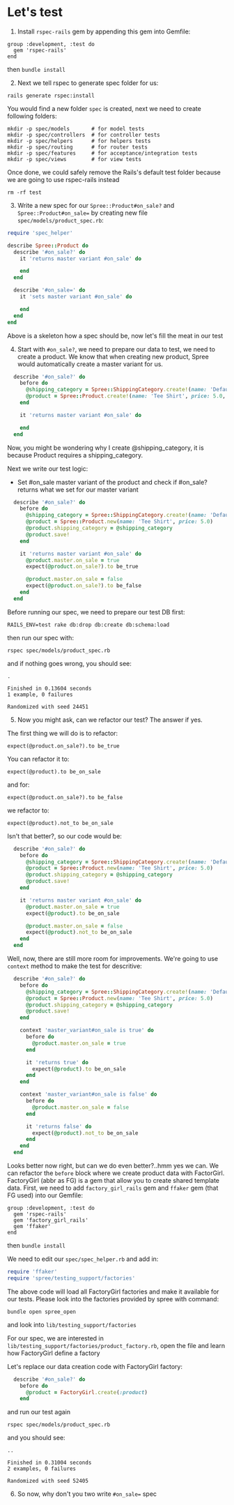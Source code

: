 # Let's test

1) Install `rspec-rails` gem by appending this gem into Gemfile:

```
group :development, :test do
  gem 'rspec-rails'
end

```

then `bundle install`

2) Next we tell rspec to generate spec folder for us:

```
rails generate rspec:install
```

You would find a new folder `spec` is created, next we need to
create following folders:

```
mkdir -p spec/models       # for model tests
mkdir -p spec/controllers  # for controller tests
mkdir -p spec/helpers      # for helpers tests
mkdir -p spec/routing      # for router tests
mkdir -p spec/features     # for acceptance/integration tests
mkdir -p spec/views        # for view tests
```

Once done, we could safely remove the Rails's default test folder
because we are going to use rspec-rails instead

```
rm -rf test
```

3) Write a new spec for our `Spree::Product#on_sale?` and `Spree::Product#on_sale=`
by creating new file `spec/models/product_spec.rb`:

```ruby
require 'spec_helper'

describe Spree::Product do
  describe '#on_sale?' do
    it 'returns master variant #on_sale' do

    end
  end

  describe '#on_sale=' do
    it 'sets master variant #on_sale' do

    end
  end
end
```

Above is a skeleton how a spec should be, now let's fill the meat in our test

4) Start with `#on_sale?`, we need to prepare our data to test, we need to create
a product. We know that when creating new product, Spree would automatically create
a master variant for us.

```ruby
  describe '#on_sale?' do
    before do
      @shipping_category = Spree::ShippingCategory.create!(name: 'Default shipping')
      @product = Spree::Product.create!(name: 'Tee Shirt', price: 5.0, shipping_category: @shipping_category)
    end

    it 'returns master variant #on_sale' do

    end
  end
```

Now, you might be wondering why I create @shipping_category, it is because Product requires
a shipping_category.

Next we write our test logic:

* Set #on_sale master variant of the product and check if #on_sale? returns what we set for our master variant

```ruby
  describe '#on_sale?' do
    before do
      @shipping_category = Spree::ShippingCategory.create!(name: 'Default shipping')
      @product = Spree::Product.new(name: 'Tee Shirt', price: 5.0)
      @product.shipping_category = @shipping_category
      @product.save!
    end

    it 'returns master variant #on_sale' do
      @product.master.on_sale = true
      expect(@product.on_sale?).to be_true

      @product.master.on_sale = false
      expect(@product.on_sale?).to be_false
    end
  end
```

Before running our spec, we need to prepare our test DB first:

```
RAILS_ENV=test rake db:drop db:create db:schema:load
```

then run our spec with:

```
rspec spec/models/product_spec.rb
````

and if nothing goes wrong, you should see:

```
.

Finished in 0.13604 seconds
1 example, 0 failures

Randomized with seed 24451
```

5) Now you might ask, can we refactor our test? The answer if yes.

The first thing we will do is to refactor:

```
expect(@product.on_sale?).to be_true
```

You can refactor it to:

```
expect(@product).to be_on_sale
```

and for:

```
expect(@product.on_sale?).to be_false
```

we refactor to:

```
expect(@product).not_to be_on_sale
```

Isn't that better?, so our code would be:

```ruby
  describe '#on_sale?' do
    before do
      @shipping_category = Spree::ShippingCategory.create!(name: 'Default shipping')
      @product = Spree::Product.new(name: 'Tee Shirt', price: 5.0)
      @product.shipping_category = @shipping_category
      @product.save!
    end

    it 'returns master variant #on_sale' do
      @product.master.on_sale = true
      expect(@product).to be_on_sale

      @product.master.on_sale = false
      expect(@product).not_to be_on_sale
    end
  end
```

Well, now, there are still more room for improvements. We're going to use `context` method
to make the test for descritive:

```ruby
  describe '#on_sale?' do
    before do
      @shipping_category = Spree::ShippingCategory.create!(name: 'Default shipping')
      @product = Spree::Product.new(name: 'Tee Shirt', price: 5.0)
      @product.shipping_category = @shipping_category
      @product.save!
    end

    context 'master_variant#on_sale is true' do
      before do
        @product.master.on_sale = true
      end

      it 'returns true' do
        expect(@product).to be_on_sale
      end
    end

    context 'master_variant#on_sale is false' do
      before do
        @product.master.on_sale = false
      end

      it 'returns false' do
        expect(@product).not_to be_on_sale
      end
    end
  end
```

Looks better now right, but can we do even better?..hmm yes we can. We can refactor the
`before` block where we create product data with FactorGirl. FactoryGirl (abbr as FG) is a gem that
allow you to create shared template data. First, we need to add `factory_girl_rails` gem
 and `ffaker` gem (that FG used) into our Gemfile:

```
group :development, :test do
  gem 'rspec-rails'
  gem 'factory_girl_rails'
  gem 'ffaker'
end
```

then `bundle install`

We need to edit our `spec/spec_helper.rb` and add in:


```ruby
require 'ffaker'
require 'spree/testing_support/factories'
```

The above code will load all FactoryGirl factories and make it available for our tests. Please look into the factories provided by spree with command:

```
bundle open spree_open
```

and look into `lib/testing_support/factories`

For our spec, we are interested in `lib/testing_support/factories/product_factory.rb`, open the file and learn how FactoryGirl define a factory

Let's replace our data creation code with FactoryGirl factory:

```ruby
  describe '#on_sale?' do
    before do
      @product = FactoryGirl.create(:product)
    end

```

and run our test again


```
rspec spec/models/product_spec.rb
````

and you should see:

```
..

Finished in 0.31004 seconds
2 examples, 0 failures

Randomized with seed 52405
```

6) So now, why don't you two write `#on_sale=` spec


